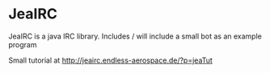 JeaIRC
======

JeaIRC is a java IRC library. Includes / will include a small bot as an example program

Small tutorial at http://jeairc.endless-aerospace.de/?p=jeaTut
